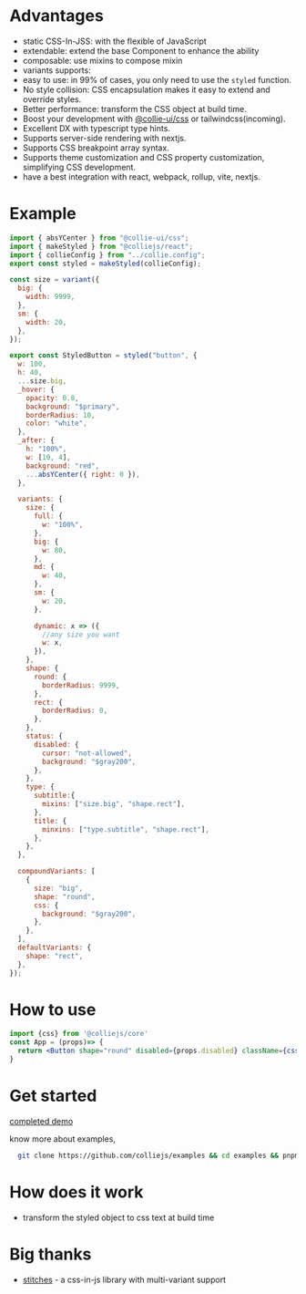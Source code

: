 # Advantages

- static CSS-In-JSS: with the flexible of JavaScript   
- extendable: extend the base Component to enhance the ability
- composable: use mixins to compose mixin
- variants supports: 
- easy to use: in 99% of cases, you only need to use the `styled` function.
- No style collision: CSS encapsulation makes it easy to extend and override styles.
- Better performance: transform the CSS object at build time.
- Boost your development with [@collie-ui/css](https://github.com/colliejs/collie-ui) or tailwindcss(incoming).
- Excellent DX with typescript type hints.
- Supports server-side rendering with nextjs.
- Supports CSS breakpoint array syntax.
- Supports theme customization and CSS property customization, simplifying CSS development.
- have a best integration with react, webpack, rollup, vite, nextjs.

# Example

```jsx
import { absYCenter } from "@collie-ui/css";
import { makeStyled } from "@colliejs/react";
import { collieConfig } from "../collie.config";
export const styled = makeStyled(collieConfig);

const size = variant({
  big: {
    width: 9999,
  },
  sm: {
    width: 20,
  },
});

export const StyledButton = styled("button", {
  w: 100,
  h: 40,
  ...size.big,
  _hover: {
    opacity: 0.8,
    background: "$primary",
    borderRadius: 10,
    color: "white",
  },
  _after: {
    h: "100%",
    w: [10, 4],
    background: "red",
    ...absYCenter({ right: 0 }),
  },

  variants: {
    size: {
      full: {
        w: "100%",
      },
      big: {
        w: 80,
      },
      md: {
        w: 40,
      },
      sm: {
        w: 20,
      },

      dynamic: x => ({
        //any size you want
        w: x,
      }),
    },
    shape: {
      round: {
        borderRadius: 9999,
      },
      rect: {
        borderRadius: 0,
      },
    },
    status: {
      disabled: {
        cursor: "not-allowed",
        background: "$gray200",
      },
    },
    type: {
      subtitle:{
        mixins: ["size.big", "shape.rect"],
      },
      title: {
        minxins: ["type.subtitle", "shape.rect"],
      },
    },
  },

  compoundVariants: [
    {
      size: "big",
      shape: "round",
      css: {
        background: "$gray200",
      },
    },
  ],
  defaultVariants: {
    shape: "rect",
  },
});
```

<div className={css({})}></div>

# How to use

```jsx
import {css} from '@colliejs/core'
const App = (props)=> {
  return <Button shape="round" disabled={props.disabled} className={css({background:'red'})}>Login<Button/>
}
```

# Get started

[completed demo](https://codesandbox.io/p/github/colliejs/examples/main?embed=1&file=%2Fsrc%2FStyledButton.tsx)

know more about examples,

```bash
  git clone https://github.com/colliejs/examples && cd examples && pnpm install && pnpm dev
```

# How does it work

- transform the styled object to css text at build time

# Big thanks

- [stitches](https://github.com/stitchesjs/stitches) - a css-in-js library with multi-variant support
